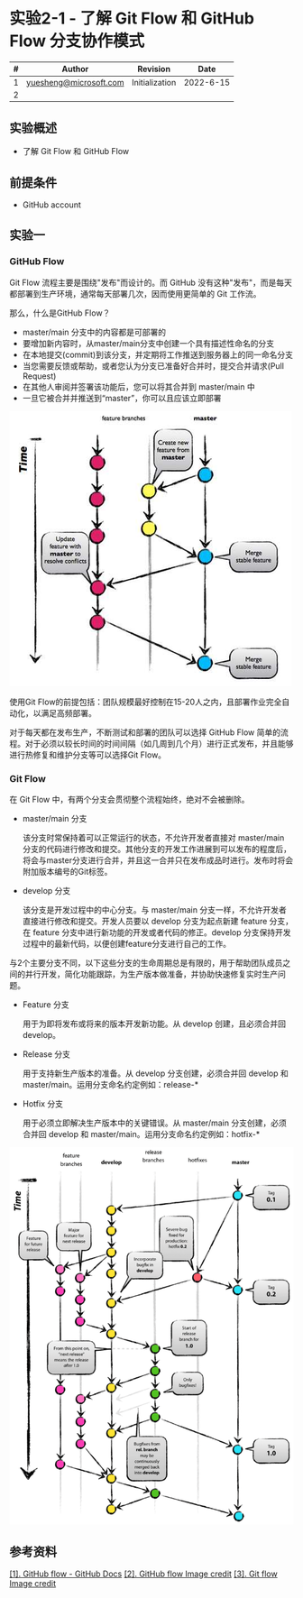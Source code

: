# 实验2-1 - 了解 Git Flow 和 GitHub Flow 分支协作模式

| #    | Author                 | Revision       | Date     |
| ---- | ---------------------- | -------------- | -------- |
| 1    | yuesheng@microsoft.com | Initialization | 2022-6-15 |
| 2    |                        |                |          |


## 实验概述

- 了解 Git Flow 和 GitHub Flow

## 前提条件

- GitHub account


## 实验一

### GitHub Flow
Git Flow 流程主要是围绕"发布"而设计的。而 GitHub 没有这种"发布"，而是每天都部署到生产环境，通常每天部署几次，因而使用更简单的 Git 工作流。

那么，什么是GitHub Flow？

- master/main 分支中的内容都是可部署的
- 要增加新内容时，从master/main分支中创建一个具有描述性命名的分支
- 在本地提交(commit)到该分支，并定期将工作推送到服务器上的同一命名分支
- 当您需要反馈或帮助，或者您认为分支已准备好合并时，提交合并请求(Pull Request)
- 在其他人审阅并签署该功能后，您可以将其合并到 master/main 中
- 一旦它被合并并推送到“master”，你可以且应该立即部署

![GitHub Flow](./.image/21lab/github-flow.jpg)

使用Git Flow的前提包括：团队规模最好控制在15-20人之内，且部署作业完全自动化，以满足高频部署。

对于每天都在发布生产，不断测试和部署的团队可以选择 GitHub Flow 简单的流程。对于必须以较长时间的时间间隔（如几周到几个月）进行正式发布，并且能够进行热修复和维护分支等可以选择Git Flow。

### Git Flow

在 Git Flow 中，有两个分支会贯彻整个流程始终，绝对不会被删除。

- master/main 分支
  
  该分支时常保持着可以正常运行的状态，不允许开发者直接对 master/main 分支的代码进行修改和提交。其他分支的开发工作进展到可以发布的程度后，将会与master分支进行合并，并且这一合并只在发布成品时进行。发布时将会附加版本编号的Git标签。

- develop 分支
  
  该分支是开发过程中的中心分支。与 master/main 分支一样，不允许开发者直接进行修改和提交。开发人员要以 develop 分支为起点新建 feature 分支，在 feature 分支中进行新功能的开发或者代码的修正。develop 分支保持开发过程中的最新代码，以便创建feature分支进行自己的工作。

与2个主要分支不同，以下这些分支的生命周期总是有限的，用于帮助团队成员之间的并行开发，简化功能跟踪，为生产版本做准备，并协助快速修复实时生产问题。

- Feature 分支
  
  用于为即将发布或将来的版本开发新功能。从 develop 创建，且必须合并回 develop。
- Release 分支
  
  用于支持新生产版本的准备。从 develop 分支创建，必须合并回 develop 和 master/main。运用分支命名约定例如：release-*
- Hotfix 分支
  
  用于必须立即解决生产版本中的关键错误。从 master/main 分支创建，必须合并回 develop 和 master/main。运用分支命名约定例如：hotfix-*


![Git Flow](./.image/21lab/git-flow.png)


## 参考资料

[[1]. GitHub flow - GitHub Docs](https://docs.github.com/en/get-started/quickstart/github-flow)
[[2]. GitHub flow Image credit](https://www.nicoespeon.com/en/2013/08/which-git-workflow-for-my-project/#the-github-flow)
[[3]. Git flow Image credit](https://nvie.com/posts/a-successful-git-branching-model)



